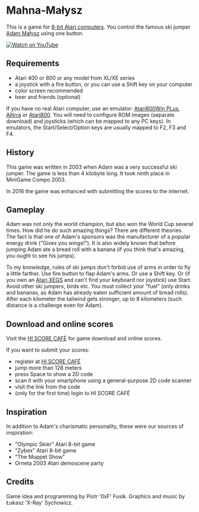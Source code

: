 ﻿Mahna-Małysz
============

This is a game for
[8-bit Atari computers](http://en.wikipedia.org/wiki/Atari_8-bit_family).
You control the famous ski jumper
[Adam Małysz](https://en.wikipedia.org/wiki/Adam_Ma%C5%82ysz)
using one button.

[![Watch on YouTube](https://img.youtube.com/vi/a8B2klskXoA/0.jpg)](https://www.youtube.com/watch?v=a8B2klskXoA)

Requirements
------------

* Atari 400 or 800 or any model from XL/XE series
* a joystick with a fire button, or you can use a Shift key on your computer
* color screen recommended
* beer and friends (optional)

If you have no real Atari computer, use an emulator:
[Atari800Win PLus](http://www.atari.org.pl/PLus/index_us.htm),
[Altirra](http://www.virtualdub.org/altirra.html)
or [Atari800](http://atari800.sourceforge.net/).
You will need to configure ROM images (separate download)
and joysticks (which can be mapped to any PC keys).
In emulators, the Start/Select/Option keys are usually mapped to F2, F3 and F4.

History
-------

This game was written in 2003 when Adam was a very successful ski jumper.
The game is less than 4 kilobyte long.
It took ninth place in MiniGame Compo 2003.

In 2016 the game was enhanced with submitting the scores to the internet.

Gameplay
--------

Adam was not only the world champion, but also won the World Cup several times.
How did he do such amazing things? There are different theories.
The fact is that one of Adam's sponsors was the manufacturer
of a popular energy drink ("Gives you wings!").
It is also widely known that before jumping Adam ate a bread roll with a banana
(if you think that's amazing, you ought to see his jumps).

To my knowledge, rules of ski jumps don't forbid use of arms in order to fly
a little farther. Use fire button to flap Adam's arms. Or use a Shift key.
Or (if you own an [Atari XEGS](https://en.wikipedia.org/wiki/Atari_XEGS)
and can't find your keyboard nor joystick) use Start.
Avoid other ski jumpers, birds etc.
You must collect your "fuel" (only drinks and bananas, as Adam has already
eaten sufficient amount of bread rolls).
After each kilometer the tailwind gets stronger, up to 8 kilometers
(such distance is a challenge even for Adam).

Download and online scores
--------------------------

Visit the [HI SCORE CAFÉ](http://xxl.atari.pl/hsc/hsc-mahna-malysz/)
for game download and online scores.

If you want to submit your scores:
* register at [HI SCORE CAFÉ](http://xxl.atari.pl/hsc/)
* jump more than 128 meters
* press Space to show a 2D code
* scan it with your smartphone using a general-purpose 2D code scanner
* visit the link from the code
* (only for the first time) login to HI SCORE CAFÉ

Inspiration
-----------

In addition to Adam's charismatic personality,
these were our sources of inspiration:
* "Olympic Skier" Atari 8-bit game
* "Zybex" Atari 8-bit game
* "The Muppet Show"
* Orneta 2003 Atari demoscene party

Credits
-------

Game idea and programming by Piotr '0xF' Fusik.
Graphics and music by Łukasz 'X-Ray' Sychowicz.
